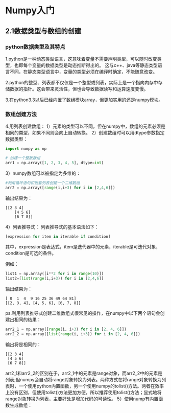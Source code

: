 # Numpy入门

## 2.1数据类型与数组的创建
### python数据类型及其特点
1.python是一种动态类型语言，这意味着变量不需要声明类型，可以随时改变类型，也即每个变量的数据类型是动态推断得出的。
这与c++、java等静态类型语言不同，在静态类型语言中，变量的类型必须在编译时确定，不能随意改变。

2.python的整型、列表都不仅仅是一个整型或列表，实际上是一个指向内存中存储数据的指针。这会带来灵活性，但也会导致数据读写和运算速度变慢。

3.在python3.3以后已经内置了数组模块array，但更加实用的还是numpy模块。

### 数组创建方法
4.用列表创建数组：
1）元素的类型可以不同，但在numpy中，数组的元素必须是相同的类型，如果不同则会向上自动转换。
2）创建数组时可以用dtype参数指定数据类型：

```python
import numpy as np

# 创建一个整数数组
arr1 = np.array([1, 2, 3, 4, 5], dtype=int)
```
3）numpy数组可以被指定为多维的：
```python
#利用循环语句和嵌套列表创建一个二维数组
arr2 = np.array([range(i,i+3) for i in [2,4,6]])
```
输出结果为：
```
[[2 3 4]
    [4 5 6]
    [6 7 8]]
```
4）列表推导式：
列表推导式的基本语法如下：


```python
[expression for item in iterable if condition]
```

其中，expression是表达式，item是迭代器中的元素，iterable是可迭代对象，condition是可选的条件。

例如：

```python
list1 = np.array([i**2 for i in range(10)])
list2=[list(range(i,i+3)) for i in [2,4,6]]
```

输出结果为：

```
[ 0  1  4  9 16 25 36 49 64 81]
[[2, 3, 4], [4, 5, 6], [6, 7, 8]]
```
ps.利用列表推导式创建二维数组式很常见的操作，在numpy中以下两个语句会创建出相同的结果：
```python
arr2_1 = np.array([range(i, i+3) for i in [2, 4, 6]])
arr2_2 = np.array([list(range(i, i+3)) for i in [2, 4, 6]])
```
输出将是相同的：
```
[[2 3 4]
 [4 5 6]
 [6 7 8]]
 ```
 arr2_1和arr2_2的区别在于，arr2_1中的元素是range对象，而arr2_2中的元素是列表;但numpy会自动将range对象转换为列表。两种方式在将range对象转换为列表时，一个使用python内置函数，另一个使用numpy的tolist()方法。两者在效率上没有区别，但使用tolist()方法更加方便，所以推荐使用tolist()方法；显式地将range对象转换为列表，主要好处是增加代码的可读性。
 5）使用nump有内置函数生成数组：